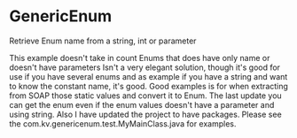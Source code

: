 GenericEnum
===========

Retrieve Enum name from a string, int or parameter

This example doesn't take in count Enums that does have only name or doesn't have parameters
Isn't a very elegant solution, though it's good for use if you have several enums and as example if you have a string
and want to know the constant name, it's good. 
Good examples is for when extracting from SOAP those static values and convert it to Enum.
The last update you can get the enum even if the enum values doesn't have a parameter and using string.
Also I have updated the project to have packages.
Please see the com.kv.genericenum.test.MyMainClass.java for examples.
